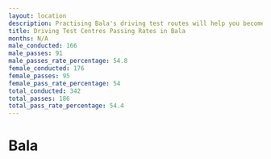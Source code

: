```yaml
---
layout: location
description: Practising Bala's driving test routes will help you become more confident in your gear-changing abilities.
title: Driving Test Centres Passing Rates in Bala
months: N/A
male_conducted: 166
male_passes: 91
male_passes_rate_percentage: 54.8
female_conducted: 176
female_passes: 95
female_pass_rate_percentage: 54
total_conducted: 342
total_passes: 186
total_pass_rate_percentage: 54.4
---
```


# Bala
